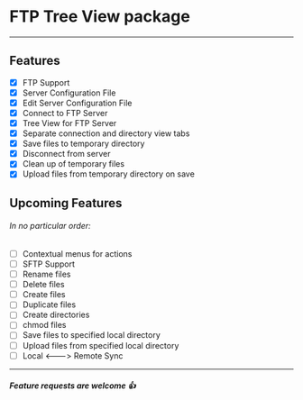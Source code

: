 # FTP Tree View package
---
## Features
- [x] FTP Support
- [x] Server Configuration File
- [x] Edit Server Configuration File
- [x] Connect to FTP Server
- [x] Tree View for FTP Server
- [x] Separate connection and directory view tabs
- [x] Save files to temporary directory
- [x] Disconnect from server
- [x] Clean up of temporary files
- [x] Upload files from temporary directory on save

## Upcoming Features
###### In no particular order:
- [ ] Contextual menus for actions
- [ ] SFTP Support
- [ ] Rename files
- [ ] Delete files
- [ ] Create files
- [ ] Duplicate files
- [ ] Create directories
- [ ] chmod files
- [ ] Save files to specified local directory
- [ ] Upload files from specified local directory
- [ ] Local <---> Remote Sync

---
##### Feature requests are welcome :+1:
